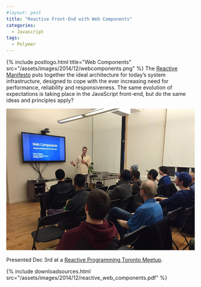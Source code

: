 ```yaml
---
#layout: post
title: "Reactive Front-End with Web Components"
categories:
  - Javascript
tags:
  - Polymer
---
```


{% include postlogo.html title="Web Components" src="/assets/images/2014/12/webcomponents.png" %} The [Reactive Manifesto](http://www.reactivemanifesto.org/) puts together the ideal architecture for today’s system infrastructure, designed to cope with the ever increasing need for performance, reliability and responsiveness. The same evolution of expectations is taking place in the JavaScript front-end, but do the same ideas and principles apply?

![Reactive Programming Toronto](/assets/images/2014/12/63775_917693991576268_8827228757341510578_n.jpeg)

Presented Dec 3rd at a [Reactive Programming Toronto Meetup](http://www.meetup.com/Reactive-TO/).

{%
  include downloadsources.html
  src="/assets/images/2014/12/reactive_web_components.pdf"
%}
